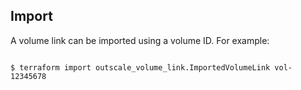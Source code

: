 ## Import

A volume link can be imported using a volume ID. For example:

```console

$ terraform import outscale_volume_link.ImportedVolumeLink vol-12345678

```